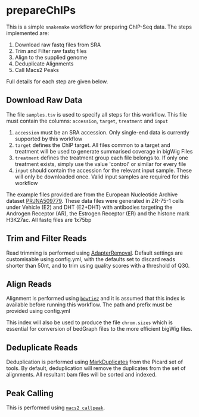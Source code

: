 # prepareChIPs

This is a simple `snakemake` workflow for preparing ChIP-Seq data.
The steps implemented are:

1. Download raw fastq files from SRA
2. Trim and Filter raw fastq files
3. Align to the supplied genome
4. Deduplicate Alignments
5. Call Macs2 Peaks

Full details for each step are given below.

## Download Raw Data

The file `samples.tsv` is used to specify all steps for this workflow.
This file must contain the columns: `accession`, `target`, `treatment` and `input`

1. `accession` must be an SRA accession. Only single-end data is currently supported by this workflow
2. `target` defines the ChIP target. All files common to a target and treatment will be used to generate summarised coverage in bigWig Files
3. `treatment` defines the treatment group each file belongs to. If only one treatment exists, simply use the value 'control' or similar for every file
4. `input` should contain the accession for the relevant input sample. These will only be downloaded once. Valid input samples are required for this workflow

The example files provided are from the European Nucleotide Archive dataset [PRJNA509779](https://www.omicsdi.org/dataset/omics_ena_project/PRJNA509779).
These data files were generated in ZR-75-1 cells under Vehicle (E2) and DHT (E2+DHT) with antibodies targeting the Androgen Receptor (AR), the Estrogen Receptor (ER) and the histone mark H3K27ac.
All fastq files are 1x75bp

## Trim and Filter Reads

Read trimming is performed using [AdapterRemoval](https://adapterremoval.readthedocs.io/en/stable/).
Default settings are customisable using config.yml, with the defaults set to discard reads shorter than 50nt, and to trim using quality scores with a threshold of Q30.

## Align Reads

Alignment is performed using [`bowtie2`](https://bowtie-bio.sourceforge.net/bowtie2/manual.shtml) and it is assumed that this index is available before running this workflow.
The path and prefix must be provided using config.yml

This index will also be used to produce the file `chrom.sizes` which is essential for conversion of bedGraph files to the more efficient bigWig files.

## Deduplicate Reads

Deduplication is performed using [MarkDuplicates](https://gatk.broadinstitute.org/hc/en-us/articles/360037052812-MarkDuplicates-Picard-) from the Picard set of tools.
By default, deduplication will remove the duplicates from the set of alignments.
All resultant bam files will be sorted and indexed.

## Peak Calling

This is performed using [`macs2 callpeak`](https://pypi.org/project/MACS2/).

